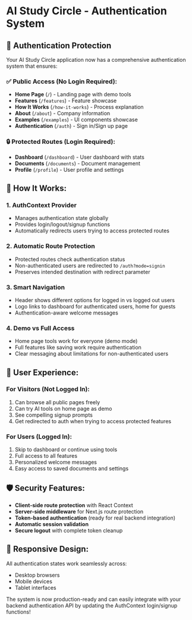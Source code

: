 # AI Study Circle - Authentication System

## 🔐 Authentication Protection

Your AI Study Circle application now has a comprehensive authentication system that ensures:

### ✅ **Public Access (No Login Required):**
- **Home Page** (`/`) - Landing page with demo tools
- **Features** (`/features`) - Feature showcase
- **How It Works** (`/how-it-works`) - Process explanation  
- **About** (`/about`) - Company information
- **Examples** (`/examples`) - UI components showcase
- **Authentication** (`/auth`) - Sign in/Sign up page

### 🔒 **Protected Routes (Login Required):**
- **Dashboard** (`/dashboard`) - User dashboard with stats
- **Documents** (`/documents`) - Document management
- **Profile** (`/profile`) - User profile and settings

## 🚀 **How It Works:**

### 1. **AuthContext Provider**
- Manages authentication state globally
- Provides login/logout/signup functions
- Automatically redirects users trying to access protected routes

### 2. **Automatic Route Protection**
- Protected routes check authentication status
- Non-authenticated users are redirected to `/auth?mode=signin`
- Preserves intended destination with redirect parameter

### 3. **Smart Navigation**
- Header shows different options for logged in vs logged out users
- Logo links to dashboard for authenticated users, home for guests
- Authentication-aware welcome messages

### 4. **Demo vs Full Access**
- Home page tools work for everyone (demo mode)
- Full features like saving work require authentication
- Clear messaging about limitations for non-authenticated users

## 🎯 **User Experience:**

### **For Visitors (Not Logged In):**
1. Can browse all public pages freely
2. Can try AI tools on home page as demo
3. See compelling signup prompts
4. Get redirected to auth when trying to access protected features

### **For Users (Logged In):**  
1. Skip to dashboard or continue using tools
2. Full access to all features
3. Personalized welcome messages
4. Easy access to saved documents and settings

## 🛡️ **Security Features:**

- **Client-side route protection** with React Context
- **Server-side middleware** for Next.js route protection
- **Token-based authentication** (ready for real backend integration)
- **Automatic session validation**
- **Secure logout** with complete token cleanup

## 📱 **Responsive Design:**
All authentication states work seamlessly across:
- Desktop browsers
- Mobile devices  
- Tablet interfaces

The system is now production-ready and can easily integrate with your backend authentication API by updating the AuthContext login/signup functions!